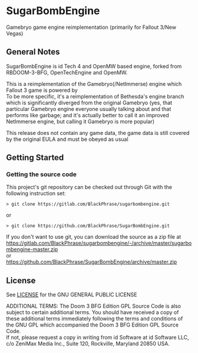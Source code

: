 # SugarBombEngine

Gamebryo game engine reimplementation (primarily for Fallout 3/New Vegas)

## General Notes

SugarBombEngine is id Tech 4 and OpenMW based engine, forked from RBDOOM-3-BFG, OpenTechEngine and OpenMW.

This is a reimplementation of the Gamebryo(/NetImmerse) engine which Fallout 3 game is powered by  
To be more specific, it's a reimplementation of Bethesda's engine branch which is significantly diverged from the original Gamebryo 
(yes, that particular Gamebryo engine everyone usually talking about and that performs like garbage; 
and it's actually better to call it an improved NetImmerse engine, but calling it Gamebryo is more popular)

This release does not contain any game data, the game data is still covered by the original EULA and must be obeyed as usual

## Getting Started

### Getting the source code

This project's git repository can be checked out through Git with the following instruction set: 

	> git clone https://gitlab.com/BlackPhrase/sugarbombengine.git
or

	> git clone https://github.com/BlackPhrase/SugarBombEngine.git
	
If you don't want to use git, you can download the source as a zip file at  
https://gitlab.com/BlackPhrase/sugarbombengine/-/archive/master/sugarbombengine-master.zip  
or  
https://github.com/BlackPhrase/SugarBombEngine/archive/master.zip

## License

See [LICENSE](LICENSE) for the GNU GENERAL PUBLIC LICENSE

ADDITIONAL TERMS: The Doom 3 BFG Edition GPL Source Code is also subject to certain additional terms. 
You should have received a copy of these additional terms immediately following the terms and conditions of the GNU GPL which accompanied the Doom 3 BFG Edition GPL Source Code.  
If not, please request a copy in writing from id Software at id Software LLC, c/o ZeniMax Media Inc., Suite 120, Rockville, Maryland 20850 USA.